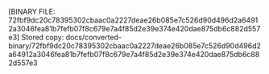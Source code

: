 [BINARY FILE: 72fbf9dc20c78395302cbaac0a2227deae26b085e7c526d90d496d2a64912a3046fea81b7fefb07f8c679e7a4f85d2e39e374e420dae875db6c882d557e3]
Stored copy: docs/converted-binary/72fbf9dc20c78395302cbaac0a2227deae26b085e7c526d90d496d2a64912a3046fea81b7fefb07f8c679e7a4f85d2e39e374e420dae875db6c882d557e3
